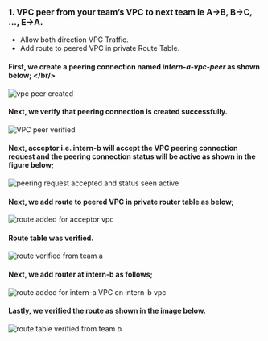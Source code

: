 ### 1. VPC peer from your team’s VPC to next team ie A->B, B->C, …, E->A.<br/>
* Allow both direction VPC Traffic. 
* Add route to peered VPC in private Route Table.

#### First, we create a peering connection named _intern-a-vpc-peer_ as shown below; </br/>

![vpc peer created](https://user-images.githubusercontent.com/24239688/145638941-ccad6a9c-4bd1-43c1-b0a4-6fea3ea22ceb.PNG)<br/>

#### Next, we verify that peering connection is created successfully.

![VPC peer verified](https://user-images.githubusercontent.com/24239688/145638961-9b5a5adf-e703-452f-a09f-dc0cdd305f8e.PNG)<br/>

#### Next, acceptor i.e. intern-b will accept the VPC peering connection request and the peering connection status will be active as shown in the figure below;<br/>

![peering request accepted and status seen active](https://user-images.githubusercontent.com/24239688/145638980-053ddf69-7003-4255-9749-24143f7ceb02.PNG)<br/>

#### Next, we add route to peered VPC in private router table as below;

![route added for acceptor vpc](https://user-images.githubusercontent.com/24239688/145639024-4bf5bf3d-f67d-4504-b301-6bb9afb6c860.PNG)<br/>

#### Route table was verified.

![route verified from team a](https://user-images.githubusercontent.com/24239688/145639067-7ba5cdaa-1572-43db-a7f0-f9f041fdf2a3.PNG)<br/>

#### Next, we add router at intern-b as follows;

![route added for intern-a VPC on intern-b vpc](https://user-images.githubusercontent.com/24239688/145639076-a0a2df47-c0f2-4fa0-ad51-c12b298eb980.PNG)<br/>

#### Lastly, we verified the route as shown in the image below.

![route table verified from team b](https://user-images.githubusercontent.com/24239688/145639083-0b517abe-9669-421c-ac5c-cc82ad05e900.PNG)<br/>

